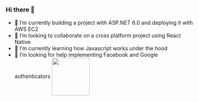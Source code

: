 ### Hi there 👋

<!--
**brendobrendo/brendobrendo** is a ✨ _special_ ✨ repository because its `README.md` (this file) appears on your GitHub profile.

Here are some ideas to get you started:

- 🔭 I’m currently working on ...
- 🌱 I’m currently learning ...
- 👯 I’m looking to collaborate on ...
- 🤔 I’m looking for help with ...
- 💬 Ask me about ...
- 📫 How to reach me: ...
- 😄 Pronouns: ...
- ⚡ Fun fact: ...
-->


- 🔭 I’m currently building a project with ASP.NET 6.0 and deploying it with AWS EC2
- 👯 I’m looking to collaborate on a cross platform project using React Native
- 🌱 I’m currently learning how Javascript works under the hood
- 🤔 I’m looking for help implementing Facebook and Google authenticators
<a href="https://www.linkedin.com/in/brendan-smith-2896a5172/" target="blank"><img align="center" src="https://simpleicons.org/icons/linkedin.svg" height="100" /></a>



